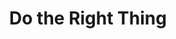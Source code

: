 ---
title: "Do the Right Thing"
year: 1989
rating: 3.5
stars: "★★★½"
rewatched: false
permalink: "do-the-right-thing"
watched_on: 2023-02-25
---